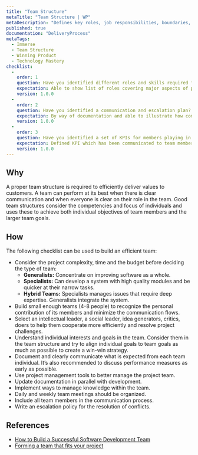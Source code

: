 ```yaml
---
title: "Team Structure"
metaTitle: "Team Structure | WP"
metaDescription: "Defines key roles, job responsibilities, boundaries, and values of the team. Everyone should understand who does what and their purpose in the team."
published: true
documentation: "DeliveryProcess"
metaTags:
  - Immerse
  - Team Structure
  - Winning Product
  - Technology Mastery
checklist: 
  -
    order: 1
    question: Have you identified different roles and skills required for the team?
    expectation: Able to show list of roles covering major aspects of product eng. and under each skillset, list of roles from Product Mgt. to DevOps
    version: 1.0.0
  -
    order: 2
    question: Have you identified a communication and escalation plan?
    expectation: By way of documentation and able to illustrate how communication should take place from requirement gathering to escalating risks and plans.
    version: 1.0.0
  -
    order: 3
    question: Have you identified a set of KPIs for members playing in specified roles?
    expectation: Defined KPI which has been communicated to team members
    version: 1.0.0
---
```



## Why
A proper team structure is required to efficiently deliver values to customers. A team can perform at its best when there is clear communication and when everyone is clear on their role in the team. Good team structures consider the competencies and focus of individuals and uses these to achieve both individual objectives of team members and the larger team goals.


## How
The following checklist can be used to build an efficient team: 
- Consider the project complexity, time and the budget before deciding the type of team:
  - **Generalists:** Concentrate on improving software as a whole.
  - **Specialists:** Can develop a system with high quality modules and be quicker at their narrow tasks.
  - **Hybrid Teams:** Specialists manages issues that require deep expertise. Generalists integrate the system.
- Build small enough teams (4-8 people) to recognize the personal contribution of its members and minimize the communication flows.
- Select an intellectual leader, a social leader, idea generators, critics, doers to help them cooperate more efficiently and resolve project challenges.
- Understand individual interests and goals in the team. Consider them in the team structure and try to align individual goals to team goals as much as possible to create a win-win strategy.
- Document and clearly communicate what is expected from each team individual. It’s also recommended to discuss performance measures as early as possible.
- Use project management tools to better manage the project team.
- Update documentation in parallel with development.
- Implement ways to manage knowledge within the team.
- Daily and weekly team meetings should be organized.
- Include all team members in the communication process.
- Write an escalation policy for the resolution of conflicts.

## References
- [How to Build a Successful Software Development Team](https://clutch.co/developers/resources/how-to-hire-successful-software-development-team)
- [Forming a team that fits your project](https://www.scnsoft.com/blog/software-development-team)
